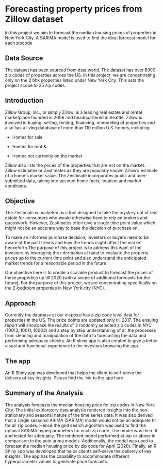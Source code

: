 # Forecasting property prices from Zillow dataset

In this project we aim to forecast the median housing prices of properties in New York City. 
A SARIMA model is used to find the ideal forecast model for each zipcode

## Data Source
The dataset has been sourced from data.world. The dataset has over 8900 zip codes of properties across the US. In this project, we are concentrating only on the 2 bhk properties listed under New York City. This sets the project scope to 25 zip codes.

## Introduction
Zillow Group, Inc., or simply Zillow, is a leading real estate and rental marketplace founded in 2006 and headquartered in Seattle. Zillow is involved in buying, selling, renting, financing, remodeling of properties and also has a living database of more than 110 million U.S. homes, including

* Homes for sale

* Homes for rent &

* Homes not currently on the market

Zillow also lists the prices of the properties that are not on the market. Zillow estimates or Zestimates as they are popularly known Zillow’s estimate of a home's market value. The Zestimate incorporates public and user-submitted data, taking into account home facts, location and market conditions.

## Objective

The Zestimate is marketed as a tool designed to take the mystery out of real estate for consumers who would otherwise have to rely on brokers and guesswork. However, Zestimates often give a single time point value which might not be an accurate way to base the decision of purchase on.

To make an informed purchase decision, investors or buyers need to be aware of the past trends and how the trends might affect the market henceforth.The purpose of this project is to address this want of the investors by leveraging the information at hand to evaluate the property prices up to the current time point and also understand the anticipated market trends for a reasonable period in the future

Our objective here is to create a scalable product to forecast the prices of these properties up till 2020 (with a scope of additional forecasts for the future). For the purpose of this project, we are concentrating specifically on the 2-bedroom properties in New York city (NYC).

## Approach
Currently the database at our disposal has a zip code level data for properties in the US. The price points are updated only till 2017.
The ensuing report will showcase the results of 3 randomly selected zip codes in NYC (10013, 10011, 10003) and a step by step understanding of all the processes from cleaning and manipulation of the data to forecasting the data and performing adequacy checks. An R shiny app is also created to give a better visual and functional experience to the investors browsing the app.


## The app
An R Shiny app was developed that helps the client to self-serve the delivery of key insights. Please find the link to the app here

## Summary of the Analysis
The analysis forecasts the median housing price for zip codes in New York City. The initial exploratory data analysis rendered insights into the non-stationary and seasonal nature of the time series data. It was also derived that a single seasonal ARIMA (SARIMA) model would not be an adequate fit for all zip codes. Hence the grid search algorithm was used to find the optimal SARIMA hyperparameters for each zip code. The model was then fit and tested for adequacy. The rendered model performed at par or above in comparison to the auto arima models. Additionally, the model was used to forecast the median housing price by zip code for April (2020). Finally, an R Shiny app was developed that helps clients self-serve the delivery of key insights. The app has the capability to accommodate different hyperparameter values to generate price forecasts.
